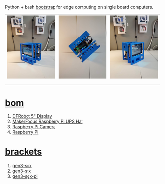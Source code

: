 Python + bash <a href="https://github.com/kamangir/blue-sbc">bootstrap</a> for edge computing on single board computers.

| [![image](../images/blue3-2.jpg)](#) | [![image](../images/blue3-3.jpg)](#) | [![image](../images/blue3-4.jpg)](#) |
| --- | --- | --- |

---

# [bom](../parts.md)

1. [DFRobot 5" Display](../parts.md#dfrobot-5-display)
1. [MakerFocus Raspberry Pi UPS Hat](../parts.md#makerfocus-raspberry-pi-ups-hat)
1. [Raspberry Pi Camera](../parts.md#raspberry-pi-camera)
1. [Raspberry Pi](../parts.md#raspberry-pi)

# [brackets](../brackets)

1. [gen3-scx](../brackets/gen3-scx/gen3-scx.stl)
1. [gen3-sfx](../brackets/gen3-sfx/gen3-sfx.stl)
1. [gen3-sgx-pi](../brackets/gen3-sgx-pi/gen3-sgx-pi.stl)

